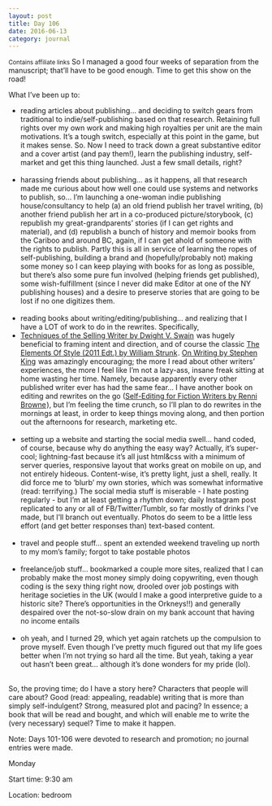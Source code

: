 ```yaml
---
layout: post
title: Day 106
date: 2016-06-13
category: journal
---
```

<small>Contains affiliate links</small>
So I managed a good four weeks of separation from the manuscript; that’ll have to be good enough. Time to get this show on the road! 

What I’ve been up to:

<ul>
<li>reading articles about publishing… and deciding to switch gears from traditional to indie/self-publishing based on that research. Retaining full rights over my own work and making high royalties per unit are the main motivations. It’s a tough switch, especially at this point in the game, but it makes sense. So. Now I need to track down a great substantive editor and a cover artist (and pay them!), learn the publishing industry, self-market and get this thing launched. Just a few small details, right?</li><br>
<li>harassing friends about publishing… as it happens, all that research made me curious about how well one could use systems and networks to publish, so… I’m launching a one-woman indie publishing house/consultancy to help (a) an old friend publish her travel writing, (b) another friend publish her art in a co-produced picture/storybook, (c) republish my great-grandparents’ stories (if I can get rights and material), and (d) republish a bunch of history and memoir books from the Cariboo and around BC, again, if I can get ahold of someone with the rights to publish. Partly this is all in service of learning the ropes of self-publishing, building a brand and (hopefully/probably not) making some money so I can keep playing with books for as long as possible, but there’s also some pure fun involved (helping friends get published), some wish-fulfillment (since I never did make Editor at one of the NY publishing houses) and a desire to preserve stories that are going to be lost if no one digitizes them. </li><br>
<li>reading books about writing/editing/publishing… and realizing that I have a LOT of work to do in the rewrites. Specifically,       <li><a target="_blank"  href="http://www.amazon.ca/Techniques-Selling-Writer-Dwight-Swain-ebook/dp/B0099P9UI0/?_encoding=UTF8&camp=15121&creative=330641&keywords=techniques%20of%20the%20selling%20writer&linkCode=ur2&qid=1465860552&s=digital-text&sr=1-1&tag=kaie06-20">Techniques of the Selling Writer by Dwight V. Swain</a><img src="http://ir-ca.amazon-adsystem.com/e/ir?t=kaie06-20&l=ur2&o=15" width="1" height="1" border="0" alt="" style="border:none !important; margin:0px !important;" /> was hugely beneficial to framing intent and direction, and of course the classic       	<a  href="http://www.amazon.ca/gp/product/B0058I7TFI/ref=as_li_tf_tl?ie=UTF8&camp=15121&creative=330641&creativeASIN=B0058I7TFI&linkCode=as2&tag=kaie06-20">The Elements Of Style (2011 Edt.) by William Strunk</a><img src="http://ir-ca.amazon-adsystem.com/e/ir?t=kaie06-20&l=as2&o=15&a=B0058I7TFI" width="1" height="1" border="0" alt="" style="border:none !important; margin:0px !important;" />. <a target="_blank"  href="http://www.amazon.ca/Writing-Memoir-Craft-Stephen-King-ebook/dp/B000FC0SIM/?_encoding=UTF8&camp=15121&creative=330641&keywords=stephen%20king%20on%20writing&linkCode=ur2&qid=1465859635&s=digital-text&sr=1-1&tag=kaie06-20">On Writing by Stephen King</a><img src="http://ir-ca.amazon-adsystem.com/e/ir?t=kaie06-20&l=ur2&o=15" width="1" height="1" border="0" alt="" style="border:none !important; margin:0px !important;" /> was amazingly encouraging; the more I read about other writers’ experiences, the more I feel like I’m not a lazy-ass, insane freak sitting at home wasting her time. Namely, because apparently every other published writer ever has had the same fear… I have another book on editing and rewrites on the go (<a target="_blank"  href="http://www.amazon.ca/Self-Editing-Fiction-Writers-Second-Yourself-ebook/dp/B003JBI2YI/?_encoding=UTF8&camp=15121&creative=330641&linkCode=ur2&qid=&sr=&tag=kaie06-20">Self-Editing for Fiction Writers by Renni Browne</a><img src="http://ir-ca.amazon-adsystem.com/e/ir?t=kaie06-20&l=ur2&o=15" width="1" height="1" border="0" alt="" style="border:none !important; margin:0px !important;" />), but I’m feeling the time crunch, so I’ll plan to do rewrites in the mornings at least, in order to keep things moving along, and then portion out the afternoons for research, marketing etc.</li><br>
<li>setting up a website and starting the social media swell… hand coded, of course, because why do anything the easy way? Actually, it’s super-cool; lightning-fast because it’s all just html&css with a minimum of server queries, responsive layout that works great on mobile on up, and not entirely hideous. Content-wise, it’s pretty light, just a shell, really. It did force me to ‘blurb’ my own stories, which was somewhat informative (read: terrifying.) The social media stuff is miserable - I hate posting regularly - but I’m at least getting a rhythm down; daily Instagram post replicated to any or all of FB/Twitter/Tumblr, so far mostly of drinks I’ve made, but I’ll branch out eventually. Photos do seem to be a little less effort (and get better responses than) text-based content. </li><br>
<li>travel and people stuff… spent an extended weekend traveling up north to my mom’s family; forgot to take postable photos</li><br>
<li>freelance/job stuff… bookmarked a couple more sites, realized that I can probably make the most money simply doing copywriting, even though coding is the sexy thing right now, drooled over job postings with heritage societies in the UK (would I make a good interpretive guide to a historic site? There’s opportunities in the Orkneys!!) and generally despaired over the not-so-slow drain on my bank account that having no income entails</li><br>
<li>oh yeah, and I turned 29, which yet again ratchets up the compulsion to prove myself. Even though I’ve pretty much figured out that my life goes better when I’m not trying so hard all the time. But yeah, taking a year out hasn’t been great… although it’s done wonders for my pride (lol). </li><br></ul>


So, the proving time; do I have a story here? Characters that people will care about? Good (read: appealing, readable) writing that is more than simply self-indulgent? Strong, measured plot and pacing? In essence; a book that will be read and bought, and which will enable me to write the (very necessary) sequel? Time to make it happen.

Note: Days 101-106 were devoted to research and promotion; no journal entries were made.


Monday

Start time: 9:30 am

Location: bedroom
